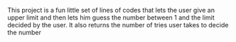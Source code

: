 This project is a fun little set of lines of codes that lets the user give an upper limit and then lets him guess the number between 1 and the limit decided by the user. It also returns the number of tries user takes to decide the number
